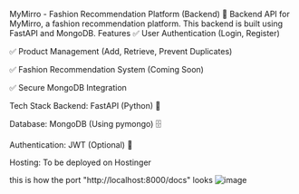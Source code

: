 MyMirro - Fashion Recommendation Platform (Backend)
🚀 Backend API for MyMirro, a fashion recommendation platform. This backend is built using FastAPI and MongoDB.
Features
✅ User Authentication (Login, Register)

✅ Product Management (Add, Retrieve, Prevent Duplicates)

✅ Fashion Recommendation System (Coming Soon)

✅ Secure MongoDB Integration

 Tech Stack
Backend: FastAPI (Python) 🚀

Database: MongoDB (Using pymongo) 🗄️

Authentication: JWT (Optional) 🔐

Hosting: To be deployed on Hostinger


this is how the port "http://localhost:8000/docs" looks
![image](https://github.com/user-attachments/assets/be1b610e-d5ac-45b6-aad3-7dc125b3a7ea)
